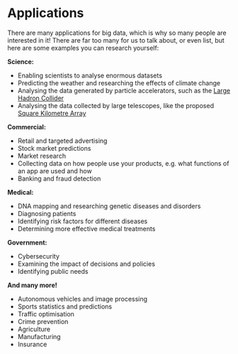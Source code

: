 # Applications

There are many applications for big data, which is why so many people are interested in it!
There are far too many for us to talk about, or even list, but here are some examples you can research yourself:

**Science:**

- Enabling scientists to analyse enormous datasets
- Predicting the weather and researching the effects of climate change
- Analysing the data generated by particle accelerators, such as the [Large Hadron Collider](https://home.cern/science/accelerators/large-hadron-collider)
- Analysing the data collected by large telescopes, like the proposed [Square Kilometre Array](https://www.skatelescope.org/the-ska-project/)

**Commercial:**

- Retail and targeted advertising
- Stock market predictions
- Market research
- Collecting data on how people use your products, e.g. what functions of an app are used and how
- Banking and fraud detection

**Medical:**

- DNA mapping and researching genetic diseases and disorders
- Diagnosing patients
- Identifying risk factors for different diseases
- Determining more effective medical treatments

**Government:**

- Cybersecurity
- Examining the impact of decisions and policies
- Identifying public needs

**And many more!**

- Autonomous vehicles and image processing
- Sports statistics and predictions
- Traffic optimisation
- Crime prevention
- Agriculture
- Manufacturing
- Insurance
